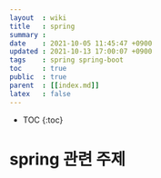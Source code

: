 ```yaml
---
layout  : wiki
title   : spring
summary : 
date    : 2021-10-05 11:45:47 +0900
updated : 2021-10-13 17:00:07 +0900
tags    : spring spring-boot
toc     : true
public  : true
parent  : [[index.md]]
latex   : false
---
```

* TOC
{:toc}

# spring 관련 주제
